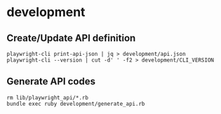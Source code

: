 # development

## Create/Update API definition

```
playwright-cli print-api-json | jq > development/api.json
playwright-cli --version | cut -d' ' -f2 > development/CLI_VERSION
```

## Generate API codes

```
rm lib/playwright_api/*.rb
bundle exec ruby development/generate_api.rb
```
